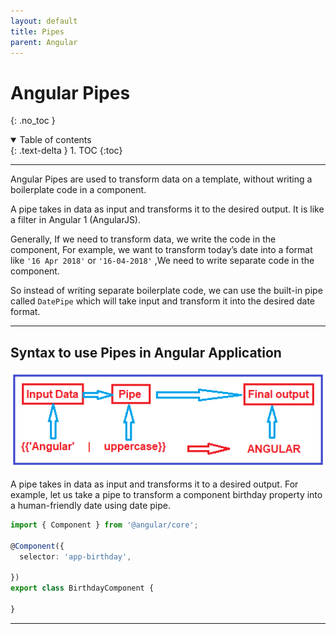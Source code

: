 ```yaml
---
layout: default
title: Pipes
parent: Angular
---
```


# Angular Pipes
{: .no_toc }

<details open markdown="block">
  <summary>
    Table of contents
  </summary>
  {: .text-delta }
1. TOC
{:toc}
</details>

---

Angular Pipes are used to transform data on a template, without writing a boilerplate code in a component.

A pipe takes in data as input and transforms it to the desired output. It is like a filter in Angular 1 (AngularJS).

Generally, If we need to transform data, we write the code in the component, For example, we want to transform today’s date into a format like `'16 Apr 2018'` or `'16-04-2018'`
,We need to write separate code in the component.

So instead of writing separate boilerplate code, we can use the built-in pipe called `DatePipe` which will take input and transform it into the desired date format.

---

##  Syntax to use Pipes in Angular Application

<img src="images/anular-pipes.png" width="600"/>


A pipe takes in data as input and transforms it to a desired output. For example, let us take a pipe to transform a component birthday property into a human-friendly date using date pipe.

```typescript
import { Component } from '@angular/core';

@Component({
  selector: 'app-birthday',
   
})
export class BirthdayComponent {
  
}
```

---